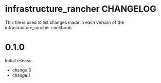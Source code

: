 # infrastructure_rancher CHANGELOG

This file is used to list changes made in each version of the infrastructure_rancher cookbook.

# 0.1.0

Initial release.

- change 0
- change 1

